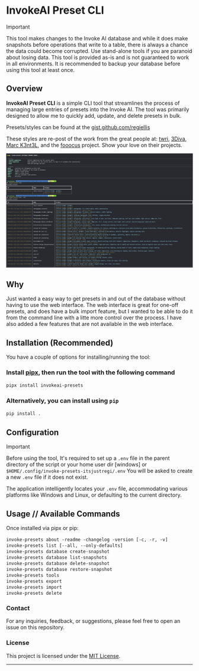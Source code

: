 # InvokeAI Preset CLI

> [!IMPORTANT]
> This tool makes changes to the Invoke AI database and while it does make snapshots before operations
> that write to a table, there is always a chance the data could become corrupted. Use stand-alone tools
> if you are paranoid about losing data. This tool is provided as-is and is not guaranteed to work in all
> environments. It is recommended to backup your database before using this tool at least once.

## Overview

**InvokeAI Preset CLI** is a simple CLI tool that streamlines the process of managing large
entries of presets into the Invoke AI. The tool was primarily designed to allow me to quickly
add, update, and delete presets in bulk.

Presets/styles can be found at the [gist.github.com/regiellis](https://gist.github.com/regiellis/af5fc6a046d69d62036c6e9be2ff08da)

These styles are re-post of the work from the great people at:
[twri](https://github.com/twri), [3Diva](https://github.com/3Diva), [Marc K3nt3L](https://github.com/K3nt3L), and the
[fooocus](https://github.com/lllyasviel/Fooocus) project. Show your love on their projects.


![screenshot](screen.png)

## Why

Just wanted a easy way to get presets in and out of the database without having to use the web interface. The web interface is great for one-off presets,
and does have a bulk import feature, but I wanted to be able to do it from the command line with a litte more control over the process. I have also
added a few features that are not available in the web interface.



## Installation (Recommended)

You have a couple of options for installing/running the tool:

### Install [pipx](https://pipxproject.github.io/pipx/installation/), then run the tool with the following command

```bash
pipx install invokeai-presets
```

### Alternatively, you can install using `pip`

```bash
pip install .
```

## Configuration

> [!IMPORTANT]
> Before using the tool, It's required to set up a `.env` file in the parent directory of the script or your home user dir [windows] or `$HOME/.config/invoke-presets-itsjustregi/.env`
> You will be asked to create a new `.env` file if it does not exist.

The application intelligently locates your `.env` file, accommodating various platforms like Windows and Linux, or defaulting to the current directory.

## Usage // Available Commands

Once installed via pipx or pip:

```
invoke-presets about -readme -changelog -version [-c, -r, -v]
invoke-presets list [--all, --only-defaults]
invoke-presets database create-snapshot
invoke-presets database list-snapshots
invoke-presets database delete-snapshot
invoke-presets database restore-snapshot
invoke-presets tools
invoke-presets export 
invoke-presets import 
invoke-presets delete
```




### Contact

For any inquiries, feedback, or suggestions, please feel free to open an issue on this repository.

### License

This project is licensed under the [MIT License](LICENSE).

---
